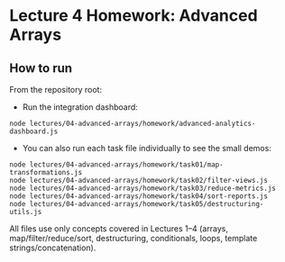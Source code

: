 # Lecture 4 Homework: Advanced Arrays

## How to run

From the repository root:

- Run the integration dashboard:

```
node lectures/04-advanced-arrays/homework/advanced-analytics-dashboard.js
```

- You can also run each task file individually to see the small demos:

```
node lectures/04-advanced-arrays/homework/task01/map-transformations.js
node lectures/04-advanced-arrays/homework/task02/filter-views.js
node lectures/04-advanced-arrays/homework/task03/reduce-metrics.js
node lectures/04-advanced-arrays/homework/task04/sort-reports.js
node lectures/04-advanced-arrays/homework/task05/destructuring-utils.js
```

All files use only concepts covered in Lectures 1–4 (arrays, map/filter/reduce/sort, destructuring, conditionals, loops, template strings/concatenation).
